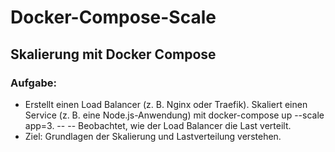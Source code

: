 # Docker-Compose-Scale

## Skalierung mit Docker Compose
### Aufgabe:

- Erstellt einen Load Balancer (z. B. Nginx oder Traefik). Skaliert einen Service (z. B. eine Node.js-Anwendung) mit docker-compose up --scale app=3. -- -- Beobachtet, wie der Load Balancer die Last verteilt.
- Ziel: Grundlagen der Skalierung und Lastverteilung verstehen.
